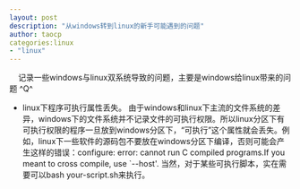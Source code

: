 ```yaml
---
layout: post
description: "从windows转到linux的新手可能遇到的问题"
author: taocp
categories:linux
- "linux"
---
```


&nbsp;&nbsp;&nbsp;&nbsp;记录一些windows与linux双系统导致的问题，主要是windows给linux带来的问题 ^Q^

  * linux下程序可执行属性丢失。
由于windows和linux下主流的文件系统的差异，windows下的文件系统并不记录文件的可执行权限。所以linux分区下有可执行权限的程序一旦放到windows分区下，“可执行”这个属性就会丢失。例如，linux下一些软件的源码包不要放在windows分区下编译，否则可能会产生这样的错误：configure: error: cannot run C compiled programs.If you meant to cross compile, use `--host'. 当然，对于某些可执行脚本，实在需要可以bash your-script.sh来执行。
